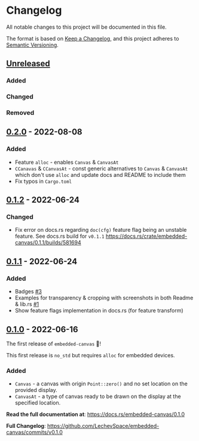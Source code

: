 # Changelog

All notable changes to this project will be documented in this file.

The format is based on [Keep a Changelog](https://keepachangelog.com/en/1.0.0/),
and this project adheres to [Semantic Versioning](https://semver.org/spec/v2.0.0.html).

## [Unreleased]

### Added

### Changed

### Removed

## [0.2.0] - 2022-08-08

### Added

- Feature `alloc` - enables `Canvas` & `CanvasAt`
- `CCanavas` & `CCanvasAt` - const generic alternatives to `Canvas` & `CanvasAt` which don't use `alloc` and update docs and README to include them
- Fix typos in `Cargo.toml`

## [0.1.2] - 2022-06-24

### Changed

- Fix error on docs.rs regarding `doc(cfg)` feature flag being an unstable feature.
  See docs.rs build for `v0.1.1` <https://docs.rs/crate/embedded-canvas/0.1.1/builds/581694>

## [0.1.1] - 2022-06-24

### Added

- Badges [#3](https://github.com/LechevSpace/embedded-canvas/issues/3)
- Examples for transparency & cropping with screenshots in both Readme & lib.rs [#1](https://github.com/LechevSpace/embedded-canvas/issues/1)
- Show feature flags implementation in docs.rs (for feature transform)


## [0.1.0] - 2022-06-16

The first release of `embedded-canvas` :tada:!

This first release is `no_std` but requires `alloc` for embedded devices.

### Added

- `Canvas` - a canvas with origin `Point::zero()` and no set location on the provided display.
- `CanvasAt` - a type of canvas ready to be drawn on the display at the specified location.

**Read the full documentation at**: https://docs.rs/embedded-canvas/0.1.0

**Full Changelog**: https://github.com/LechevSpace/embedded-canvas/commits/v0.1.0


[Unreleased]: https://github.com/olivierlacan/keep-a-changelog/compare/v0.2.0...HEAD
[0.2.0]: https://github.com/olivierlacan/keep-a-changelog/compare/v0.1.1...v0.2.0
[0.1.2]: https://github.com/olivierlacan/keep-a-changelog/compare/v0.1.1...v0.1.2
[0.1.1]: https://github.com/olivierlacan/keep-a-changelog/compare/v0.1.0...v0.1.1
[0.1.0]: https://github.com/olivierlacan/keep-a-changelog/releases/tag/v0.1.0